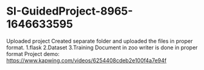 # SI-GuidedProject-8965-1646633595
Uploaded project 
Created separate folder and uploaded the files in proper format.
1.flask
2.Dataset
3.Training
Document in zoo writer is done in proper format
Project demo: https://www.kapwing.com/videos/6254408cdeb2e100f4a7e94f
